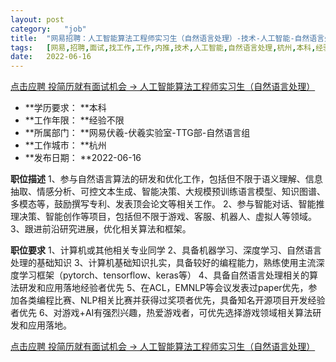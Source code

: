 ```yaml
---
layout:	post
category:	"job"
title:	"网易招聘：人工智能算法工程师实习生（自然语言处理）-技术-人工智能-自然语言处理-杭州本科经验不限"
tags:	[网易,招聘,面试,找工作,工作,内推,技术,人工智能,自然语言处理,杭州,本科,经验不限]
date:	2022-06-16
---
```


[点击应聘 投简历就有面试机会 -> 人工智能算法工程师实习生（自然语言处理）](http://mobile.bole.netease.com/bole/boleDetail?id=36668&employeeId=346f03c3cda5f04c&key=all)



- **学历要求： **本科
- **工作年限： **经验不限
- **所属部门： **网易伏羲-伏羲实验室-TTG部-自然语言组
- **工作城市： **杭州
- **发布日期： **2022-06-16



**职位描述**
1、参与自然语言算法的研发和优化工作，包括但不限于语义理解、信息抽取、情感分析、可控文本生成、智能决策、大规模预训练语言模型、知识图谱、多模态等，鼓励撰写专利、发表顶会论文等相关工作。
2、参与智能对话、智能推理决策、智能创作等项目，包括但不限于游戏、客服、机器人、虚拟人等领域。
3、跟进前沿研究进展，优化相关算法和框架。



**职位要求**
1、计算机或其他相关专业同学
2、具备机器学习、深度学习、自然语言处理的基础知识
3、计算机基础知识扎实，具备较好的编程能力，熟练使用主流深度学习框架（pytorch、tensorflow、keras等）
4、具备自然语言处理相关的算法研发和应用落地经验者优先
5、在ACL，EMNLP等会议发表过paper优先，参加各类编程比赛、NLP相关比赛并获得过奖项者优先，具备知名开源项目开发经验者优先
6、对游戏+AI有强烈兴趣，热爱游戏者，可优先选择游戏领域相关算法研发和应用落地。



[点击应聘 投简历就有面试机会 -> 人工智能算法工程师实习生（自然语言处理）](http://mobile.bole.netease.com/bole/boleDetail?id=36668&employeeId=346f03c3cda5f04c&key=all)